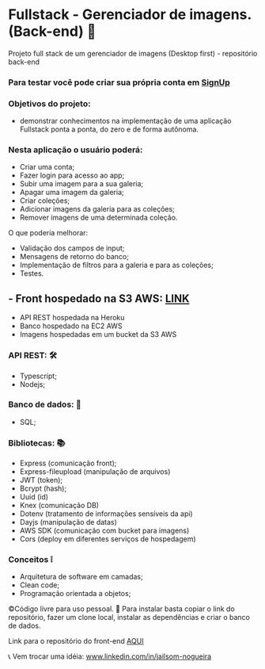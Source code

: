 # Fullstack - Gerenciador de imagens. (Back-end) 🚪
Projeto full stack de um gerenciador de imagens (Desktop first) - repositório back-end

### Para testar você pode criar sua própria conta em [SignUp](http://my-gallery-turing.s3-website-us-east-1.amazonaws.com/SignUp) 

### Objetivos do projeto:
- demonstrar conhecimentos na implementação de uma aplicação Fullstack ponta a ponta, do zero e de forma autônoma.

### Nesta aplicação o usuário poderá:
- Criar uma conta;
- Fazer login para acesso ao app;
- Subir uma imagem para a sua galeria;
- Apagar uma imagem da galeria;
- Criar coleções;
- Adicionar imagens da galeria para as coleções;
- Remover imagens de uma determinada coleção.

O que poderia melhorar:
- Validação dos campos de input;
- Mensagens de retorno do banco;
- Implementação de filtros para a galeria e para as coleções;
- Testes.

## - Front hospedado na S3 AWS: [LINK](http://my-gallery-turing.s3-website-us-east-1.amazonaws.com/)
- API REST hospedada na Heroku
- Banco hospedado na EC2 AWS 
- Imagens hospedadas em um bucket da S3 AWS 

### API REST: 🛠
- Typescript;
- Nodejs;

### Banco de dados: 💾
- SQL;

### Bibliotecas: 📚
- Express (comunicação front);
- Express-fileupload (manipulação de arquivos)
- JWT (token);
- Bcrypt (hash);
- Uuid (id)
- Knex (comunicação DB)
- Dotenv (tratamento de informações sensíveis da api)
- Dayjs (manipulação de datas)
- AWS SDK (comunicação com bucket para imagens)
- Cors (deploy em diferentes serviços de hospedagem)

### Conceitos ❕
- Arquitetura de software em camadas;
- Clean code;
- Programação orientada a objetos;

©Código livre para uso pessoal. 🎁
Para instalar basta copiar o link do repositório, fazer um clone local, instalar as dependências e criar o banco de dados. 

Link para o repositório do front-end [AQUI](https://github.com/Jailsom-Nogueira/front-gerenciador-de-imagens-full-stack)

📞 Vem trocar uma idéia: www.linkedin.com/in/jailsom-nogueira
